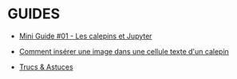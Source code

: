 # GUIDES

* [Mini Guide #01 - Les calepins et Jupyter](/documentation/guides/Mini%20Guide%2001%20-%20Les%20calepins%20et%20Jupyter.md)

* [Comment insérer une image dans une cellule texte d'un calepin](/documentation/guides/Comment%20insérer%20une%20image%20dans%20une%20cellule%20texte%20d'un%20calepin.md)

* [Trucs & Astuces](/documentation/guides/Trucs%20%26%20Astuces.md)
